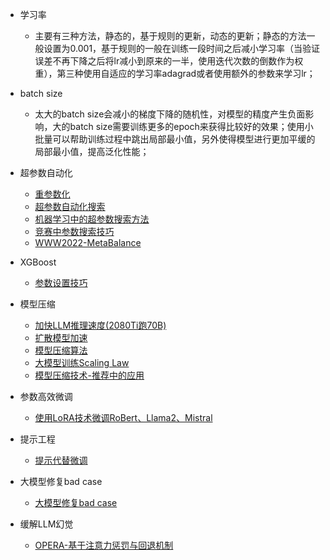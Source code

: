 - 学习率
  - 主要有三种方法，静态的，基于规则的更新，动态的更新；静态的方法一般设置为0.001，基于规则的一般在训练一段时间之后减小学习率（当验证误差不再下降之后将lr减小到原来的一半，使用迭代次数的倒数作为权重），第三种使用自适应的学习率adagrad或者使用额外的参数来学习lr；
  
- batch size
  - 太大的batch size会减小的梯度下降的随机性，对模型的精度产生负面影响，大的batch size需要训练更多的epoch来获得比较好的效果；使用小批量可以帮助训练过程中跳出局部最小值，另外使得模型进行更加平缓的局部最小值，提高泛化性能；

- 超参数自动化
  - [重参数化](https://mp.weixin.qq.com/s/KaJAR72W_1Ji_yOZNLmq9g)
  - [超参数自动化搜索](https://mp.weixin.qq.com/s/E2osIx2PEoR7ateEIN0FLQ)
  - [机器学习中的超参数搜索方法](https://mp.weixin.qq.com/s/t2ftmpU9VfC9PawDYvepHA)
  - [竞赛中参数搜索技巧](https://mp.weixin.qq.com/s/Wx1WMvQQQUV46ckGbE3Eag)
  - [WWW2022-MetaBalance](https://mp.weixin.qq.com/s/iJixbNLVPfARxndI0u5Lcg)

- XGBoost
  - [参数设置技巧](https://mp.weixin.qq.com/s/OWkde_9FAT6TxoSr9AzlQw)   

- 模型压缩
  - [加快LLM推理速度(2080Ti跑70B)](https://mp.weixin.qq.com/s/FqxwoR-466_je-7beFZh1A)
  - [扩散模型加速](https://mp.weixin.qq.com/s/u3RN-Ci4iReKNYHQW7ghgA)
  - [模型压缩算法](https://mp.weixin.qq.com/s/Z3dbhoUcXSCY5xCFtSy5hQ)
  - [大模型训练Scaling Law](https://mp.weixin.qq.com/s/lSLJhyT5LKuKtZMD3EaR_A)
  - [模型压缩技术-推荐中的应用](https://mp.weixin.qq.com/s/Z5aRBj6AEXGEkpikFkOcEw)

- 参数高效微调
  - [使用LoRA技术微调RoBert、Llama2、Mistral](https://mp.weixin.qq.com/s/UX561hFEtFNr3WZ8O88Iig)

- 提示工程
  - [提示代替微调](https://mp.weixin.qq.com/s/28ltYJ7h14ooSMGGQV7Brg)

- 大模型修复bad case
  - [大模型修复bad case](https://mp.weixin.qq.com/s/mLmL19FI-ZpX9BMJWpY2rw)

- 缓解LLM幻觉
  - [OPERA-基于注意力惩罚与回退机制](https://mp.weixin.qq.com/s/SOnP9quuRXKOB-qImIYLGg)